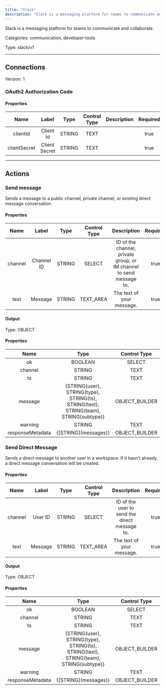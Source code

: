 ```yaml
---
title: "Slack"
description: "Slack is a messaging platform for teams to communicate and collaborate."
---
```


Slack is a messaging platform for teams to communicate and collaborate.


Categories: communication, developer-tools


Type: slack/v1

<hr />



## Connections

Version: 1


### OAuth2 Authorization Code

#### Properties

|      Name       |      Label     |     Type     |     Control Type     |     Description     |     Required        |
|:--------------:|:--------------:|:------------:|:--------------------:|:-------------------:|:-------------------:|
| clientId | Client Id | STRING | TEXT  |  | true  |
| clientSecret | Client Secret | STRING | TEXT  |  | true  |





<hr />



## Actions


### Send message
Sends a message to a public channel, private channel, or existing direct message conversation.

#### Properties

|      Name       |      Label     |     Type     |     Control Type     |     Description     |     Required        |
|:--------------:|:--------------:|:------------:|:--------------------:|:-------------------:|:-------------------:|
| channel | Channel ID | STRING | SELECT  |  ID of the channel, private group, or IM channel to send message to.  |  true  |
| text | Message | STRING | TEXT_AREA  |  The text of your message.  |  true  |


#### Output



Type: OBJECT


#### Properties

|     Name     |     Type     |     Control Type     |
|:------------:|:------------:|:--------------------:|
| ok | BOOLEAN | SELECT  |
| channel | STRING | TEXT  |
| ts | STRING | TEXT  |
| message | {STRING\(user), STRING\(type), STRING\(ts), STRING\(text), STRING\(team), STRING\(subtype)} | OBJECT_BUILDER  |
| warning | STRING | TEXT  |
| responseMetadata | {[STRING]\(messages)} | OBJECT_BUILDER  |






### Send Direct Message
Sends a direct message to another user in a workspace. If it hasn't already, a direct message conversation will be created.

#### Properties

|      Name       |      Label     |     Type     |     Control Type     |     Description     |     Required        |
|:--------------:|:--------------:|:------------:|:--------------------:|:-------------------:|:-------------------:|
| channel | User ID | STRING | SELECT  |  ID of the user to send the direct message to.  |  true  |
| text | Message | STRING | TEXT_AREA  |  The text of your message.  |  true  |


#### Output



Type: OBJECT


#### Properties

|     Name     |     Type     |     Control Type     |
|:------------:|:------------:|:--------------------:|
| ok | BOOLEAN | SELECT  |
| channel | STRING | TEXT  |
| ts | STRING | TEXT  |
| message | {STRING\(user), STRING\(type), STRING\(ts), STRING\(text), STRING\(team), STRING\(subtype)} | OBJECT_BUILDER  |
| warning | STRING | TEXT  |
| responseMetadata | {[STRING]\(messages)} | OBJECT_BUILDER  |








